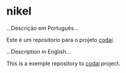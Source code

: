 # nikel
 
 ...Descrição em Português...

Este é um repositorio para o projeto [codaí](https://codai.growdev.com.br/).

 ...Description in English...
 
This is a exemple repository to [codaí](https://codai.growdev.com.br/) project. 
